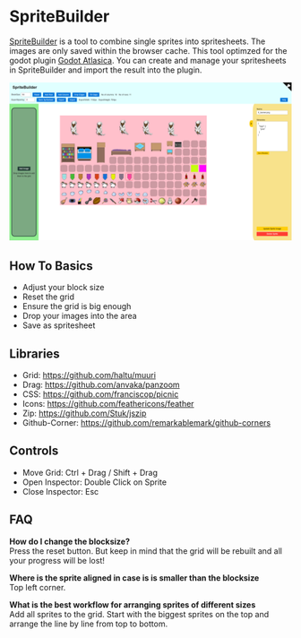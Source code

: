 # SpriteBuilder

[SpriteBuilder](https://h0rn0chse.github.io/SpriteBuilder/) is a tool to combine single sprites into spritesheets. The images are only saved within the browser cache. This tool optimzed for the godot plugin [Godot Atlasica](https://github.com/AnJ95/godot-atlasica). You can create and manage your spritesheets in SpriteBuilder and import the result into the plugin.

<img src="./docu/screenshot.png" title="Screenshot" />

## How To Basics

 * Adjust your block size
 * Reset the grid
 * Ensure the grid is big enough
 * Drop your images into the area
 * Save as spritesheet

## Libraries

 * Grid: https://github.com/haltu/muuri
 * Drag: https://github.com/anvaka/panzoom
 * CSS: https://github.com/franciscop/picnic
 * Icons: https://github.com/feathericons/feather
 * Zip: https://github.com/Stuk/jszip
 * Github-Corner: https://github.com/remarkablemark/github-corners

## Controls
 * Move Grid: Ctrl + Drag / Shift + Drag
 * Open Inspector: Double Click on Sprite
 * Close Inspector: Esc

## FAQ
**How do I change the blocksize?**<br>
Press the reset button. But keep in mind that the grid will be rebuilt and all your progress will be lost!

**Where is the sprite aligned in case is is smaller than the blocksize**<br>
Top left corner.

**What is the best workflow for arranging sprites of different sizes**<br>
Add all sprites to the grid. Start with the biggest sprites on the top and arrange the line by line from top to bottom.